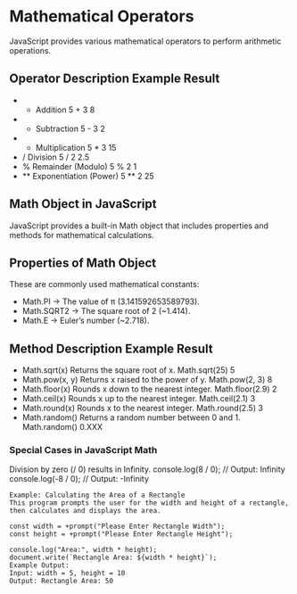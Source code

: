 # Mathematical Operators
JavaScript provides various mathematical operators to perform arithmetic operations.

## Operator	Description	Example	Result
- +	Addition	5 + 3	8
- -	Subtraction	5 - 3	2
- *	Multiplication	5 * 3	15
- /	Division	5 / 2	2.5
- %	Remainder (Modulo)	5 % 2	1
- **	Exponentiation (Power)	5 ** 2	25
 	
## Math Object in JavaScript
JavaScript provides a built-in Math object that includes properties and methods for mathematical calculations.

## Properties of Math Object
These are commonly used mathematical constants:

- Math.PI → The value of π (3.141592653589793).
- Math.SQRT2 → The square root of 2 (~1.414).
- Math.E → Euler’s number (~2.718).

## Method	Description	Example	Result
- Math.sqrt(x)	Returns the square root of x.	Math.sqrt(25)	5
- Math.pow(x, y)	Returns x raised to the power of y.	Math.pow(2, 3)	8
- Math.floor(x)	Rounds x down to the nearest integer.	Math.floor(2.9)	2
- Math.ceil(x)	Rounds x up to the nearest integer.	Math.ceil(2.1)	3
- Math.round(x)	Rounds x to the nearest integer.	Math.round(2.5)	3
- Math.random()	Returns a random number between 0 and 1.	Math.random()	0.XXX

### Special Cases in JavaScript Math
Division by zero (/ 0) results in Infinity.
console.log(8 / 0); // Output: Infinity
console.log(-8 / 0); // Output: -Infinity
```
Example: Calculating the Area of a Rectangle
This program prompts the user for the width and height of a rectangle, then calculates and displays the area.

const width = +prompt("Please Enter Rectangle Width");
const height = +prompt("Please Enter Rectangle Height");

console.log("Area:", width * height);
document.write(`Rectangle Area: ${width * height}`);
Example Output:
Input: width = 5, height = 10
Output: Rectangle Area: 50
```
